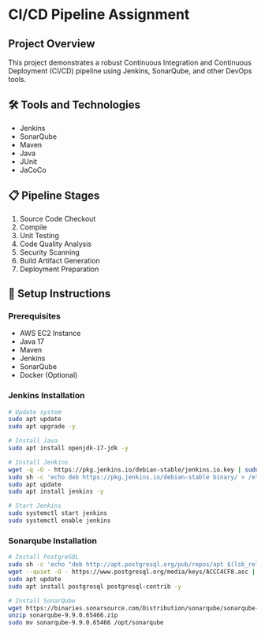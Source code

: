 # CI/CD Pipeline Assignment

## Project Overview  
This project demonstrates a robust Continuous Integration and Continuous Deployment (CI/CD) pipeline using Jenkins, SonarQube, and other DevOps tools.  

## 🛠 Tools and Technologies  
- Jenkins  
- SonarQube  
- Maven  
- Java  
- JUnit  
- JaCoCo  

## 📋 Pipeline Stages  
1. Source Code Checkout  
2. Compile  
3. Unit Testing  
4. Code Quality Analysis  
5. Security Scanning  
6. Build Artifact Generation  
7. Deployment Preparation  

## 🚀 Setup Instructions  

### Prerequisites  
- AWS EC2 Instance  
- Java 17  
- Maven  
- Jenkins  
- SonarQube  
- Docker (Optional)  

### Jenkins Installation  
```bash  
# Update system  
sudo apt update  
sudo apt upgrade -y  

# Install Java  
sudo apt install openjdk-17-jdk -y  

# Install Jenkins  
wget -q -O - https://pkg.jenkins.io/debian-stable/jenkins.io.key | sudo apt-key add -  
sudo sh -c 'echo deb https://pkg.jenkins.io/debian-stable binary/ > /etc/apt/sources.list.d/jenkins.list'  
sudo apt update  
sudo apt install jenkins -y  

# Start Jenkins  
sudo systemctl start jenkins  
sudo systemctl enable jenkins
```
### Sonarqube Installation  
```bash
# Install PostgreSQL  
sudo sh -c 'echo "deb http://apt.postgresql.org/pub/repos/apt $(lsb_release -cs)-pgdg main" > /etc/apt/sources.list.d/pgdg.list'  
wget --quiet -O - https://www.postgresql.org/media/keys/ACCC4CF8.asc | sudo apt-key add -  
sudo apt update  
sudo apt install postgresql postgresql-contrib -y  

# Install SonarQube  
wget https://binaries.sonarsource.com/Distribution/sonarqube/sonarqube-9.9.0.65466.zip  
unzip sonarqube-9.9.0.65466.zip  
sudo mv sonarqube-9.9.0.65466 /opt/sonarqube
```

